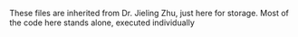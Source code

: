 These files are inherited from Dr. Jieling Zhu, just here for storage.
Most of the code here stands alone, executed individually
